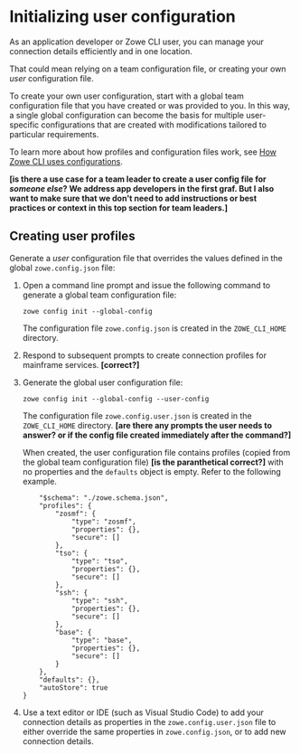 # Initializing user configuration

As an application developer or Zowe CLI user, you can manage your connection details efficiently and in one location.

That could mean relying on a team configuration file, or creating your own *user* configuration file.

To create your own user configuration, start with a global team configuration file that you have created or was provided to you. In this way, a single global configuration can become the basis for multiple user-specific configurations that are created with modifications tailored to particular requirements.

To learn more about how profiles and configuration files work, see [How Zowe CLI uses configurations](../user-guide/cli-using-understand-profiles-configs.md).


**[is there a use case for a team leader to create a user config file for *someone else*? We address app developers in the first graf. But I also want to make sure that we don't need to add instructions or best practices or context in this top section for team leaders.]**

## Creating user profiles

Generate a *user* configuration file that overrides the values defined in the global `zowe.config.json` file:

1. Open a command line prompt and issue the following command to generate a global team configuration file:

    ```
    zowe config init --global-config
    ```

    The configuration file `zowe.config.json` is created in the `ZOWE_CLI_HOME` directory.

2. Respond to subsequent prompts to create connection profiles for mainframe services. **[correct?]**

3. Generate the global user configuration file:

    ```
    zowe config init --global-config --user-config
    ```

    The configuration file `zowe.config.user.json` is created in the `ZOWE_CLI_HOME` directory. **[are there any prompts the user needs to answer? or if the config file created immediately after the command?]**

    When created, the user configuration file contains profiles (copied from the global team configuration file) **[is the paranthetical correct?]** with no properties and the `defaults` object is empty. Refer to the following example.

    ```{
        "$schema": "./zowe.schema.json",
        "profiles": {
            "zosmf": {
                "type": "zosmf",
                "properties": {},
                "secure": []
            },
            "tso": {
                "type": "tso",
                "properties": {},
                "secure": []
            },
            "ssh": {
                "type": "ssh",
                "properties": {},
                "secure": []
            },
            "base": {
                "type": "base",
                "properties": {},
                "secure": []
            }
        },
        "defaults": {},
        "autoStore": true
    }

    ```

4. Use a text editor or IDE (such as Visual Studio Code) to add your connection details as properties in the `zowe.config.user.json` file to either override the same properties in `zowe.config.json`, or to add new connection details.
